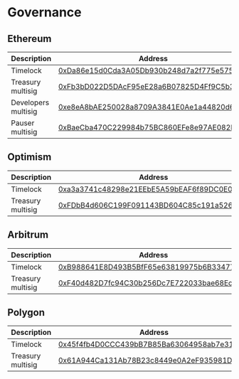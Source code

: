 # Governance

## Ethereum

<table data-full-width="false"><thead><tr><th width="195">Description</th><th>Address</th></tr></thead><tbody><tr><td>Timelock</td><td><a href="https://etherscan.io/address/0xDa86e15d0Cda3A05Db930b248d7a2f775e575A44">0xDa86e15d0Cda3A05Db930b248d7a2f775e575A44</a></td></tr><tr><td>Treasury multisig</td><td><a href="https://etherscan.io/address/0xFb3bD022D5DAcF95eE28a6B07825D4Ff9C5b3814">0xFb3bD022D5DAcF95eE28a6B07825D4Ff9C5b3814</a></td></tr><tr><td>Developers multisig</td><td><a href="https://etherscan.io/address/0xe8eA8bAE250028a8709A3841E0Ae1a44820d677b">0xe8eA8bAE250028a8709A3841E0Ae1a44820d677b</a></td></tr><tr><td>Pauser multisig</td><td><a href="https://etherscan.io/address/0xBaeCba470C229984b75BC860EFe8e97AE082Bb9f">0xBaeCba470C229984b75BC860EFe8e97AE082Bb9f</a></td></tr></tbody></table>

## Optimism

<table data-full-width="false"><thead><tr><th width="195">Description</th><th>Address</th></tr></thead><tbody><tr><td>Timelock</td><td><a href="https://optimistic.etherscan.io/address/0xa3a3741c48298e21eebe5a59beaf6f89dc0e0c4c">0xa3a3741c48298e21EEbE5A59bEAF6f89DC0E0c4c</a></td></tr><tr><td>Treasury multisig</td><td><a href="https://optimistic.etherscan.io/address/0xFDbB4d606C199F091143BD604C85c191a526fbd0">0xFDbB4d606C199F091143BD604C85c191a526fbd0</a></td></tr></tbody></table>

## Arbitrum

<table data-full-width="false"><thead><tr><th width="195">Description</th><th>Address</th></tr></thead><tbody><tr><td>Timelock</td><td><a href="https://arbiscan.io/address/0xB988641E8D493B5BfF65e63819975b6B33477057">0xB988641E8D493B5BfF65e63819975b6B33477057</a></td></tr><tr><td>Treasury multisig</td><td><a href="https://arbiscan.io/address/0xF40d482D7fc94C30b256Dc7E722033bae68EcF90">0xF40d482D7fc94C30b256Dc7E722033bae68EcF90</a></td></tr></tbody></table>

## Polygon

<table data-full-width="false"><thead><tr><th width="195">Description</th><th>Address</th></tr></thead><tbody><tr><td>Timelock</td><td><a href="https://polygonscan.com/address/0x45f4fb4D0CCC439bB7B85Ba63064958ab7e31EE4">0x45f4fb4D0CCC439bB7B85Ba63064958ab7e31EE4</a></td></tr><tr><td>Treasury multisig</td><td><a href="https://polygonscan.com/address/0x61A944Ca131Ab78B23c8449e0A2eF935981D5cF6">0x61A944Ca131Ab78B23c8449e0A2eF935981D5cF6</a></td></tr></tbody></table>

